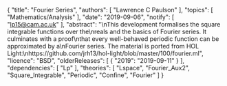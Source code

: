 {
    "title": "Fourier Series",
    "authors": [
        "Lawrence C Paulson"
    ],
    "topics": [
        "Mathematics/Analysis"
    ],
    "date": "2019-09-06",
    "notify": [
        "lp15@cam.ac.uk"
    ],
    "abstract": "\nThis development formalises the square integrable functions over the\nreals and the basics of Fourier series. It culminates with a proof\nthat every well-behaved periodic function can be approximated by a\nFourier series. The material is ported from HOL Light:\nhttps://github.com/jrh13/hol-light/blob/master/100/fourier.ml",
    "licence": "BSD",
    "olderReleases": [
        {
            "2019": "2019-09-11"
        }
    ],
    "dependencies": [
        "Lp"
    ],
    "theories": [
        "Lspace",
        "Fourier_Aux2",
        "Square_Integrable",
        "Periodic",
        "Confine",
        "Fourier"
    ]
}